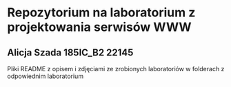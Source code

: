 # Repozytorium na laboratorium z projektowania serwisów WWW
## Alicja Szada 185IC_B2 22145
Pliki README z opisem i zdjęciami ze zrobionych laboratoriów w folderach z odpowiednim laboratorium 
